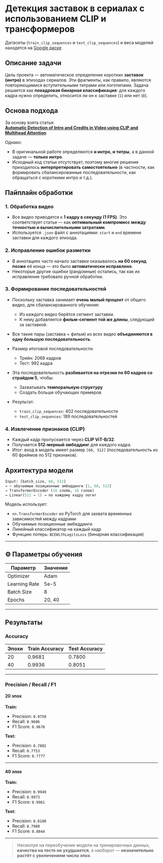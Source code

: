 # Детекция заставок в сериалах с использованием CLIP и трансформеров

Датасеты (`train_clip_sequences` и `test_clip_sequences`) и веса моделей находятся на [Google диске](https://drive.google.com/drive/folders/1RAYoixh6BIsK_a6KoVUoTTwFe8azLG6Q?usp=drive_link)

## Описание задачи

Цель проекта — автоматическое определение коротких **заставок (интро)** в эпизодах сериалов. Эти фрагменты, как правило, являются повторяющимися вступительными титрами или логотипами. Задача решается как **покадровая бинарная классификация**: для каждого кадра нужно определить, относится ли он к заставке (`1`) или нет (`0`).

## Основа подхода

За основу взята статья:  
[**Automatic Detection of Intro and Credits in Video using CLIP and Multihead Attention**](https://arxiv.org/abs/2504.09738)

Однако:
- В оригинальной работе определяются **и интро, и титры**, а в данной задаче — **только интро**.
- Исходный код статьи отсутствует, поэтому многие решения приходилось **интерпретировать самостоятельно** (в частности, как формировать сбалансированные последовательности, как обращаться с короткими интро и т.д.).

## Пайплайн обработки

### 1. Обработка видео

- Все видео приводятся к **1 кадру в секунду (1 FPS)**. Это соответствует статье — как **оптимальный компромисс между точностью и вычислительными затратами**.
- Используется `.json` файл с аннотациями: `start` и `end` времени заставки для каждого эпизода.

### 2. Исправление ошибок разметки

- В аннотациях часто начало заставки оказывалось **на 60 секунд позже** её конца — это было **автоматически исправлено**.
- Некоторые другие ошибки (рандомные) остались, так как их исправление требовало ручной обработки.

### 3. Формирование последовательностей

- Поскольку заставка занимает **очень малый процент** от общего видео, для сбалансированного обучения:
  - Из каждого видео берётся сегмент заставки.
  - К нему добавляется **фильм-сегмент той же длины**, следующий за заставкой.
- Все такие пары (заставка + фильм) из всех видео **объединяются в одну большую последовательность**.
- Размер итоговой последовательности:
  - Трейн: 2068 кадров
  - Тест: 992 кадра

- Эта последовательность **разбивается на отрезки по 60 кадров со страйдом 5**, чтобы:
  - Захватывать **темпоральную структуру**
  - Создать больше обучающих примеров

- Результат:
  - `train_clip_sequences`: 402 последовательности
  - `test_clip_sequences`: 189 последовательностей

### 4. Извлечение признаков (CLIP)

- Каждый кадр пропускается через **CLIP ViT-B/32**.
- Получается **512-мерный эмбеддинг** для каждого кадра.
- Итог: вход в модель имеет размер `[60, 512]` (последовательность из 60 фреймов по 512 признаков).

## Архитектура модели

```python
Input: [batch_size, 60, 512]
→ + обучаемые позиционные эмбеддинги [1, 60, 512]
→ TransformerEncoder (16 слоёв, 16 голов)
→ Linear(512 → 1) → по каждому кадру логит
```

Модель использует:

- `nn.TransformerEncoder` из PyTorch для захвата временных зависимостей между кадрами
- Обучаемые позиционные эмбеддинги
- Линейный классификатор на каждый кадр
- Функцию потерь: `BCEWithLogitsLoss` (бинарная классификация)

---

## ⚙️ Параметры обучения

| Параметр        | Значение  |
|----------------|-----------|
| Optimizer      | Adam      |
| Learning Rate  | 5e-5      |
| Batch Size     | 8         |
| Epochs         | 20, 40    |

---

## Результаты

### Accuracy

| Эпохи | Train Accuracy | Test Accuracy |
|-------|----------------|---------------|
| 20    | 0.9681         | 0.7800        |
| 40    | 0.9936         | 0.8051        |

---

### Precision / Recall / F1

#### 20 эпох

**Train:**
- Precision: `0.9750`
- Recall: `0.9606`
- F1 Score: `0.9678`

**Test:**
- Precision: `0.7802`
- Recall: `0.7753`
- F1 Score: `0.7777`

---

#### 40 эпох

**Train:**
- Precision: `0.9949`
- Recall: `0.9973`
- F1 Score: `0.9961`

**Test:**
- Precision: `0.8100`
- Recall: `0.7989`
- F1 Score: `0.8044`

---

> Несмотря на переобучение модели на тренировочных данных, **качество на тесте не ухудшается**, а наоборот — **незначительно растёт с увеличением числа эпох**.

